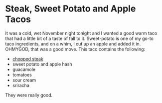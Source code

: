 Steak, Sweet Potato and Apple Tacos
==================================

It was a cold, wet November night tonight and I wanted a good warm taco that had a little bit of a taste of fall to it. Sweet-potato is one of my go-to taco ingredients, and on a whim, I cut up an apple and added it in. OHMYGOD, that was a good move. This taco contains the following:

* [chopped steak](/base%20layers/chopped%20steak.md)
* sweet potato and apple hash
* guacamole
* tomatoes
* sour cream
* sriracha

They were really good.